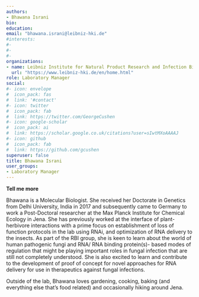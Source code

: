 ```yaml
---
authors:
- Bhawana Israni
bio:  
education: 
email: "bhawana.israni@leibniz-hki.de"
#interests:
#- 
#- 
#- 
organizations:
- name: Leibniz Institute for Natural Product Research and Infection Biology (Leibniz-HKI)
  url: "https://www.leibniz-hki.de/en/home.html"
role: Laboratory Manager
social:
#- icon: envelope
#  icon_pack: fas
#  link: '#contact'
#- icon: twitter
#  icon_pack: fab
#  link: https://twitter.com/GeorgeCushen
#- icon: google-scholar
#  icon_pack: ai
#  link: https://scholar.google.co.uk/citations?user=sIwtMXoAAAAJ
#- icon: github
#  icon_pack: fab
#  link: https://github.com/gcushen
superuser: false
title: Bhawana Israni
user_groups:
- Laboratory Manager
---
```


__Tell me more__

Bhawana is a Molecular Biologist. She received her Doctorate in Genetics from Delhi University, India in 2017 and subsequently came to Germany to work a Post-Doctoral researcher at the Max Planck Institute for Chemical Ecology in Jena. She has previously worked at the interface of plant-herbivore interactions with a prime focus on establishment of loss of function protocols in the lab using RNAi, and optimization of RNA delivery to the insects. As part of the RBI group, she is keen to learn about the world of human pathogenic fungi and RNA/ RNA binding protein(s)- based modes of regulation that might be playing important roles in fungal infection that are still not completely understood. She is also excited to learn and contribute to the development of proof of concept for novel approaches for RNA delivery for use in therapeutics against fungal infections.

Outside of the lab, Bhawana loves gardening, cooking, baking (and everything else that’s food related) and occasionally hiking around Jena.
